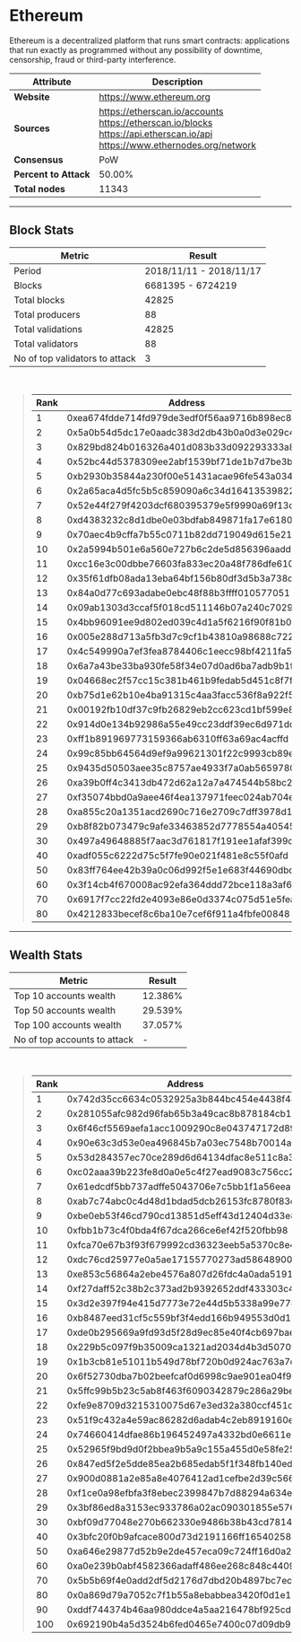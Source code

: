 # Ethereum
Ethereum is a decentralized platform that runs smart contracts: applications that run exactly as programmed without any possibility of downtime, censorship, fraud or third-party interference.<br/>

|Attribute|Description|
|---|---|
|**Website**|https://www.ethereum.org|
|**Sources**|https://etherscan.io/accounts<br/>https://etherscan.io/blocks<br/>https://api.etherscan.io/api<br/>https://www.ethernodes.org/network|
|**Consensus**|PoW|
|**Percent to Attack**|50.00%|
|**Total nodes**|11343|

---
## Block Stats

|Metric|Result|
|---|---|
|Period|2018/11/11 - 2018/11/17|
|Blocks|6681395 - 6724219|
|Total blocks|42825|
|Total producers|88|
|Total validations|42825|
|Total validators|88|
|No of top validators to attack|3|

<br/>

> |Rank|Address|Validations|
> |---|---|---|
> |1|0xea674fdde714fd979de3edf0f56aa9716b898ec8|11531|
> |2|0x5a0b54d5dc17e0aadc383d2db43b0a0d3e029c4c|9331|
> |3|0x829bd824b016326a401d083b33d092293333a830|5511|
> |4|0x52bc44d5378309ee2abf1539bf71de1b7d7be3b5|4499|
> |5|0xb2930b35844a230f00e51431acae96fe543a0347|3623|
> |6|0x2a65aca4d5fc5b5c859090a6c34d164135398226|839|
> |7|0x52e44f279f4203dcf680395379e5f9990a69f13c|679|
> |8|0xd4383232c8d1dbe0e03bdfab849871fa17e61807|678|
> |9|0x70aec4b9cffa7b55c0711b82dd719049d615e21d|614|
> |10|0x2a5994b501e6a560e727b6c2de5d856396aadd38|445|
> |11|0xcc16e3c00dbbe76603fa833ec20a48f786dfe610|408|
> |12|0x35f61dfb08ada13eba64bf156b80df3d5b3a738d|388|
> |13|0x84a0d77c693adabe0ebc48f88b3ffff010577051|336|
> |14|0x09ab1303d3ccaf5f018cd511146b07a240c70294|303|
> |15|0x4bb96091ee9d802ed039c4d1a5f6216f90f81b01|300|
> |16|0x005e288d713a5fb3d7c9cf1b43810a98688c7223|287|
> |17|0x4c549990a7ef3fea8784406c1eecc98bf4211fa5|280|
> |18|0x6a7a43be33ba930fe58f34e07d0ad6ba7adb9b1f|241|
> |19|0x04668ec2f57cc15c381b461b9fedab5d451c8f7f|173|
> |20|0xb75d1e62b10e4ba91315c4aa3facc536f8a922f5|166|
> |21|0x00192fb10df37c9fb26829eb2cc623cd1bf599e8|161|
> |22|0x914d0e134b92986a55e49cc23ddf39ec6d971dcd|155|
> |23|0xff1b891969773159366ab6310ff63a69ac4acffd|150|
> |24|0x99c85bb64564d9ef9a99621301f22c9993cb89e3|127|
> |25|0x9435d50503aee35c8757ae4933f7a0ab56597805|122|
> |26|0xa39b0ff4c3413db472d62a12a7a474544b58bc25|121|
> |27|0xf35074bbd0a9aee46f4ea137971feec024ab704e|121|
> |28|0xa855c20a1351acd2690c716e2709c7dff3978d12|114|
> |29|0xb8f82b073479c9afe33463852d7778554a405453|102|
> |30|0x497a49648885f7aac3d761817f191ee1afaf399c|90|
> |40|0xadf055c6222d75c5f7fe90e021f481e8c55f0afd|42|
> |50|0x83ff764ee42b39a0c06d992f5e1e683f44690dbd|15|
> |60|0x3f14cb4f670008ac92efa364ddd72bce118a3af6|5|
> |70|0x6917f7cc22fd2e4093e86e0d3374c075d51e5fea|1|
> |80|0x4212833becef8c6ba10e7cef6f911a4fbfe00848|1|

---
## Wealth Stats

|Metric|Result|
|---|---|
|Top 10 accounts wealth|12.386%|
|Top 50 accounts wealth|29.539%|
|Top 100 accounts wealth|37.057%|
|No of top accounts to attack|-|

<br/>

> |Rank|Address|Wealth|
> |---|---|---|
> |1|0x742d35cc6634c0532925a3b844bc454e4438f44e|1.544%|
> |2|0x281055afc982d96fab65b3a49cac8b878184cb16|1.490%|
> |3|0x6f46cf5569aefa1acc1009290c8e043747172d89|1.462%|
> |4|0x90e63c3d53e0ea496845b7a03ec7548b70014a91|1.460%|
> |5|0x53d284357ec70ce289d6d64134dfac8e511c8a3d|1.335%|
> |6|0xc02aaa39b223fe8d0a0e5c4f27ead9083c756cc2|1.234%|
> |7|0x61edcdf5bb737adffe5043706e7c5bb1f1a56eea|0.9779%|
> |8|0xab7c74abc0c4d48d1bdad5dcb26153fc8780f83e|0.9683%|
> |9|0xbe0eb53f46cd790cd13851d5eff43d12404d33e8|0.9575%|
> |10|0xfbb1b73c4f0bda4f67dca266ce6ef42f520fbb98|0.9570%|
> |11|0xfca70e67b3f93f679992cd36323eeb5a5370c8e4|0.8375%|
> |12|0xdc76cd25977e0a5ae17155770273ad58648900d3|0.8238%|
> |13|0xe853c56864a2ebe4576a807d26fdc4a0ada51919|0.7756%|
> |14|0xf27daff52c38b2c373ad2b9392652ddf433303c4|0.6514%|
> |15|0x3d2e397f94e415d7773e72e44d5b5338a99e77d9|0.6512%|
> |16|0xb8487eed31cf5c559bf3f4edd166b949553d0d11|0.6496%|
> |17|0xde0b295669a9fd93d5f28d9ec85e40f4cb697bae|0.6366%|
> |18|0x229b5c097f9b35009ca1321ad2034d4b3d5070f6|0.5743%|
> |19|0x1b3cb81e51011b549d78bf720b0d924ac763a7c2|0.5422%|
> |20|0x6f52730dba7b02beefcaf0d6998c9ae901ea04f9|0.5404%|
> |21|0x5ffc99b5b23c5ab8f463f6090342879c286a29be|0.5346%|
> |22|0xfe9e8709d3215310075d67e3ed32a380ccf451c8|0.5323%|
> |23|0x51f9c432a4e59ac86282d6adab4c2eb8919160eb|0.5132%|
> |24|0x74660414dfae86b196452497a4332bd0e6611e82|0.4890%|
> |25|0x52965f9bd9d0f2bbea9b5a9c155a455d0e58fe25|0.4774%|
> |26|0x847ed5f2e5dde85ea2b685edab5f1f348fb140ed|0.4677%|
> |27|0x900d0881a2e85a8e4076412ad1cefbe2d39c566c|0.4357%|
> |28|0xf1ce0a98efbfa3f8ebec2399847b7d88294a634e|0.4357%|
> |29|0x3bf86ed8a3153ec933786a02ac090301855e576b|0.4357%|
> |30|0xbf09d77048e270b662330e9486b38b43cd781495|0.4222%|
> |40|0x3bfc20f0b9afcace800d73d2191166ff16540258|0.2966%|
> |50|0xa646e29877d52b9e2de457eca09c724ff16d0a2b|0.2173%|
> |60|0xa0e239b0abf4582366adaff486ee268c848c4409|0.1944%|
> |70|0x5b5b69f4e0add2df5d2176d7dbd20b4897bc7ec4|0.1637%|
> |80|0x0a869d79a7052c7f1b55a8ebabbea3420f0d1e13|0.1281%|
> |90|0xddf744374b46aa980ddce4a5aa216478bf925cd1|0.1180%|
> |100|0x692190b4a5d3524b6fed0465e7400c07d09db954|0.1019%|

